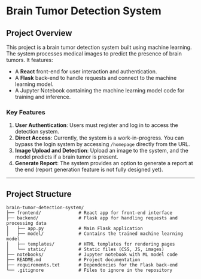 # **Brain Tumor Detection System**

## **Project Overview**
This project is a brain tumor detection system built using machine learning. The system processes medical images to predict the presence of brain tumors. It features:  
- A **React** front-end for user interaction and authentication.  
- A **Flask** back-end to handle requests and connect to the machine learning model.  
- A Jupyter Notebook containing the machine learning model code for training and inference.  

### **Key Features**  
1. **User Authentication**: Users must register and log in to access the detection system.  
2. **Direct Access**: Currently, the system is a work-in-progress. You can bypass the login system by accessing `/homepage` directly from the URL.  
3. **Image Upload and Detection**: Upload an image to the system, and the model predicts if a brain tumor is present.  
4. **Generate Report**: The system provides an option to generate a report at the end (report generation feature is not fully designed yet).  

---

## **Project Structure**  

```plaintext
brain-tumor-detection-system/
├── frontend/              # React app for front-end interface
├── backend/               # Flask app for handling requests and processing data
│   ├── app.py             # Main Flask application
│   ├── model/             # Contains the trained machine learning model
│   ├── templates/         # HTML templates for rendering pages
│   └── static/            # Static files (CSS, JS, images)
├── notebooks/             # Jupyter notebook with ML model code
├── README.md              # Project documentation
├── requirements.txt       # Dependencies for the Flask back-end
└── .gitignore             # Files to ignore in the repository
